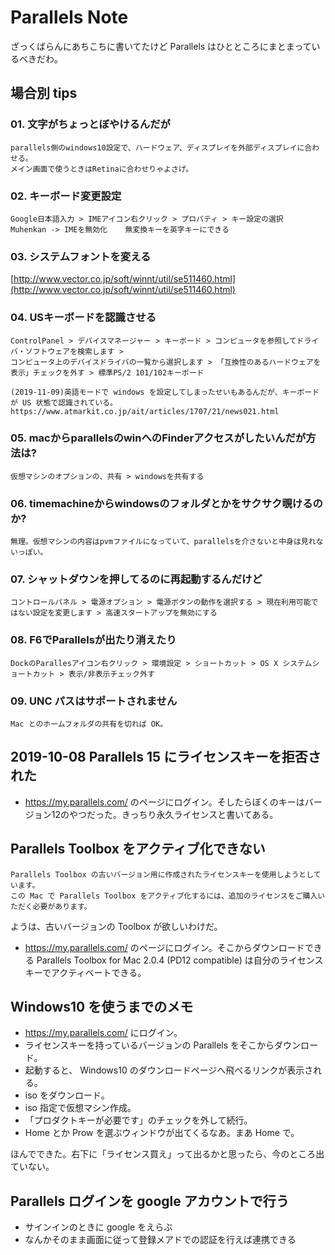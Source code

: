
Parallels Note
===

ざっくばらんにあちこちに書いてたけど Parallels はひとところにまとまっているべきだわ。

## 場合別 tips

### 01. 文字がちょっとぼやけるんだが

    parallels側のwindows10設定で、ハードウェア、ディスプレイを外部ディスプレイに合わせる。
    メイン画面で使うときはRetinaに合わせりゃよさげ。

### 02. キーボード変更設定
    
    Google日本語入力 > IMEアイコン右クリック > プロパティ > キー設定の選択
    Muhenkan -> IMEを無効化    無変換キーを英字キーにできる

### 03. システムフォントを変える

[http://www.vector.co.jp/soft/winnt/util/se511460.html](http://www.vector.co.jp/soft/winnt/util/se511460.html)

### 04. USキーボードを認識させる

    ControlPanel > デバイスマネージャー > キーボード > コンピュータを参照してドライバ・ソフトウェアを検索します >
    コンピュータ上のデバイスドライバの一覧から選択します > 「互換性のあるハードウェアを表示」チェックを外す > 標準PS/2 101/102キーボード

    (2019-11-09)英語モードで windows を設定してしまったせいもあるんだが、キーボードが US 状態で認識されている。
    https://www.atmarkit.co.jp/ait/articles/1707/21/news021.html


### 05. macからparallelsのwinへのFinderアクセスがしたいんだが方法は?

    仮想マシンのオプションの、共有 > windowsを共有する

### 06. timemachineからwindowsのフォルダとかをサクサク覗けるのか?

    無理。仮想マシンの内容はpvmファイルになっていて、parallelsを介さないと中身は見れないっぽい。

### 07. シャットダウンを押してるのに再起動するんだけど

    コントロールパネル > 電源オプション > 電源ボタンの動作を選択する > 現在利用可能ではない設定を変更します > 高速スタートアップを無効にする

### 08. F6でParallelsが出たり消えたり

    DockのParallesアイコン右クリック > 環境設定 > ショートカット > OS X システムショートカット > 表示/非表示チェック外す

### 09. UNC パスはサポートされません

    Mac とのホームフォルダの共有を切れば OK。


## 2019-10-08 Parallels 15 にライセンスキーを拒否された

- https://my.parallels.com/ のページにログイン。そしたらぼくのキーはバージョン12のやつだった。きっちり永久ライセンスと書いてある。


## Parallels Toolbox をアクティブ化できない

```plaintext
Parallels Toolbox の古いバージョン用に作成されたライセンスキーを使用しようとしています。
この Mac で Parallels Toolbox をアクティブ化するには、追加のライセンスをご購入いただく必要があります。
```

ようは、古いバージョンの Toolbox が欲しいわけだ。

- https://my.parallels.com/ のページにログイン。そこからダウンロードできる Parallels Toolbox for Mac 2.0.4 (PD12 compatible) は自分のライセンスキーでアクティベートできる。


## Windows10 を使うまでのメモ

- https://my.parallels.com/ にログイン。
- ライセンスキーを持っているバージョンの Parallels をそこからダウンロード。
- 起動すると、 Windows10 のダウンロードページへ飛べるリンクが表示される。
- iso をダウンロード。
- iso 指定で仮想マシン作成。
- 「プロダクトキーが必要です」のチェックを外して続行。
- Home とか Prow を選ぶウィンドウが出てくるなあ。まあ Home で。

ほんでできた。右下に「ライセンス買え」って出るかと思ったら、今のところ出ていない。


## Parallels ログインを google アカウントで行う

- サインインのときに google をえらぶ
- なんかそのまま画面に従って登録メアドでの認証を行えば連携できる
